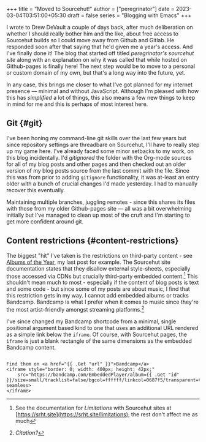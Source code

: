+++
title = "Moved to Sourcehut!"
author = ["peregrinator"]
date = 2023-03-04T03:51:00+05:30
draft = false
series = "Blogging with Emacs"
+++

I wrote to Drew DeVault a couple of days back, after much deliberation
on whether I should really bother him and the like, about free access
to Sourcehut builds so I could move away from Github and Gitlab. He
responded soon after that saying that he'd given me a year's
access. And I've finally done it! The blog that started off titled
_peregrinator's sourcehut site_ along with an explanation on why it was
called that while hosted on Github-pages is finally here! The next
step would be to move to a personal or custom domain of my own, but
that's a long way into the future, yet.

In any case, this brings me closer to what I've got planned for my
internet presence — minimal and without JavaScript. Although I'm
pleased with how this has _simplified_ a lot of things, this also means
a few new things to keep in mind for me and this is perhaps of most
interest here.


## Git {#git}

I've been honing my command-line git skills over the last few years
but since repository settings are threadbare on Sourcehut, I'll have
to really step up my game here. I've already faced some minor setbacks
to my work, on this blog incidentally. I'd _gitignored_ the folder with
the Org-mode sources for all of my blog posts and other pages and then
checked out an older version of my blog posts source from the last
commit with the file. Since this was from prior to adding `gitignore`
functionality, it was at-least an entry older with a bunch of crucial
changes I'd made yesterday. I had to manually recover this eventually.

Maintaining multiple branches, juggling remotes - since this shares
its files with those from my older Github-pages site — all was a bit
overwhelming initially but I've managed to clean up most of the cruft
and I'm starting to get more confident around git.


## Content restrictions {#content-restrictions}

The biggest "hit" I've taken is the restrictions on third-party
content - see [Albums of the Year](/blog/2023/02/albums-of-the-year-2022.html), my last post for example. The
Sourcehut site documentation states that they disallow external
style-sheets, especially those accessed via CDNs but crucially
third-party embedded content.[^fn:1] This shouldn't mean
much to most - especially if the content of blog posts is text and
some code - but since some of my posts are about music, I find that
this restriction gets in my way. I cannot add embedded albums or
tracks Bandcamp. Bandcamp is what I prefer when it comes to music
since they're the most artist-friendly amongst streaming
platforms.[^fn:2]

I've since changed my Bandcamp shortcode from a minimal, single
positional argument based kind to one that uses an additional URL
rendered as a simple link below the `iframe`. Of course, with Sourcehut
pages, the `iframe` is just a blank rectangle of the same dimensions as
the embedded Bandcamp content.

```html+

Find them on <a href="{{ .Get "url" }}">Bandcamp</a>
<iframe style="border: 0; width: 400px; height: 42px;"
    src="https://bandcamp.com/EmbeddedPlayer/album={{ .Get "id" }}/size=small/tracklist=false/bgcol=ffffff/linkcol=0687f5/transparent=true/" seamless>
</iframe>
```

[^fn:1]: See the documentation for
    _Limitations_ with Sourcehut sites at [https://srht.site](https://srht.site/limitations); the rest don't
    affect me as much
[^fn:2]: _Citation?_
